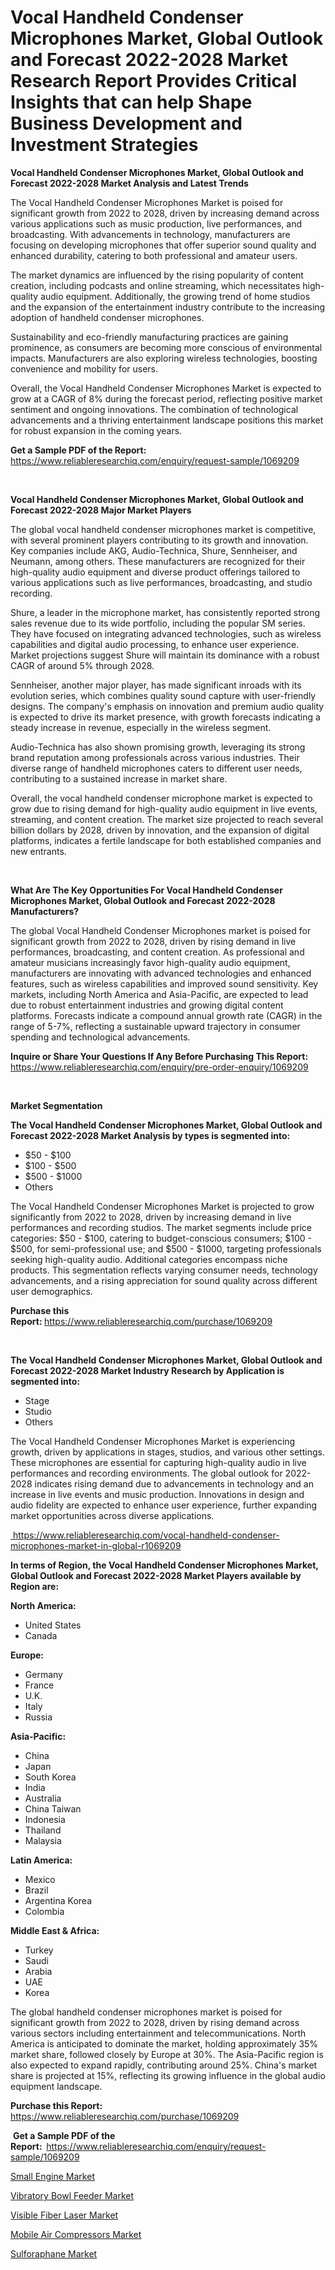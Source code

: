 <p><h1>Vocal Handheld Condenser Microphones Market, Global Outlook and Forecast 2022-2028 Market Research Report Provides Critical Insights that can help Shape Business Development and Investment Strategies</h1></p><p><strong>Vocal Handheld Condenser Microphones Market, Global Outlook and Forecast 2022-2028 Market Analysis and Latest Trends</strong></p>
<p><p>The Vocal Handheld Condenser Microphones Market is poised for significant growth from 2022 to 2028, driven by increasing demand across various applications such as music production, live performances, and broadcasting. With advancements in technology, manufacturers are focusing on developing microphones that offer superior sound quality and enhanced durability, catering to both professional and amateur users. </p><p>The market dynamics are influenced by the rising popularity of content creation, including podcasts and online streaming, which necessitates high-quality audio equipment. Additionally, the growing trend of home studios and the expansion of the entertainment industry contribute to the increasing adoption of handheld condenser microphones. </p><p>Sustainability and eco-friendly manufacturing practices are gaining prominence, as consumers are becoming more conscious of environmental impacts. Manufacturers are also exploring wireless technologies, boosting convenience and mobility for users. </p><p>Overall, the Vocal Handheld Condenser Microphones Market is expected to grow at a CAGR of 8% during the forecast period, reflecting positive market sentiment and ongoing innovations. The combination of technological advancements and a thriving entertainment landscape positions this market for robust expansion in the coming years.</p></p>
<p><strong>Get a Sample PDF of the Report:&nbsp;</strong> <a href="https://www.reliableresearchiq.com/enquiry/request-sample/1069209">https://www.reliableresearchiq.com/enquiry/request-sample/1069209</a></p>
<p>&nbsp;</p>
<p><strong>Vocal Handheld Condenser Microphones Market, Global Outlook and Forecast 2022-2028 Major Market Players</strong></p>
<p><p>The global vocal handheld condenser microphones market is competitive, with several prominent players contributing to its growth and innovation. Key companies include AKG, Audio-Technica, Shure, Sennheiser, and Neumann, among others. These manufacturers are recognized for their high-quality audio equipment and diverse product offerings tailored to various applications such as live performances, broadcasting, and studio recording.</p><p>Shure, a leader in the microphone market, has consistently reported strong sales revenue due to its wide portfolio, including the popular SM series. They have focused on integrating advanced technologies, such as wireless capabilities and digital audio processing, to enhance user experience. Market projections suggest Shure will maintain its dominance with a robust CAGR of around 5% through 2028.</p><p>Sennheiser, another major player, has made significant inroads with its evolution series, which combines quality sound capture with user-friendly designs. The company's emphasis on innovation and premium audio quality is expected to drive its market presence, with growth forecasts indicating a steady increase in revenue, especially in the wireless segment.</p><p>Audio-Technica has also shown promising growth, leveraging its strong brand reputation among professionals across various industries. Their diverse range of handheld microphones caters to different user needs, contributing to a sustained increase in market share.</p><p>Overall, the vocal handheld condenser microphone market is expected to grow due to rising demand for high-quality audio equipment in live events, streaming, and content creation. The market size projected to reach several billion dollars by 2028, driven by innovation, and the expansion of digital platforms, indicates a fertile landscape for both established companies and new entrants.</p></p>
<p>&nbsp;</p>
<p><strong>What Are The Key Opportunities For Vocal Handheld Condenser Microphones Market, Global Outlook and Forecast 2022-2028 Manufacturers?</strong></p>
<p><p>The global Vocal Handheld Condenser Microphones market is poised for significant growth from 2022 to 2028, driven by rising demand in live performances, broadcasting, and content creation. As professional and amateur musicians increasingly favor high-quality audio equipment, manufacturers are innovating with advanced technologies and enhanced features, such as wireless capabilities and improved sound sensitivity. Key markets, including North America and Asia-Pacific, are expected to lead due to robust entertainment industries and growing digital content platforms. Forecasts indicate a compound annual growth rate (CAGR) in the range of 5-7%, reflecting a sustainable upward trajectory in consumer spending and technological advancements.</p></p>
<p><strong>Inquire or Share Your Questions If Any Before Purchasing This Report:</strong> <a href="https://www.reliableresearchiq.com/enquiry/pre-order-enquiry/1069209">https://www.reliableresearchiq.com/enquiry/pre-order-enquiry/1069209</a></p>
<p>&nbsp;</p>
<p><strong>Market Segmentation</strong></p>
<p><strong>The Vocal Handheld Condenser Microphones Market, Global Outlook and Forecast 2022-2028 Market Analysis by types is segmented into:</strong></p>
<p><ul><li>$50 - $100</li><li>$100 - $500</li><li>$500 - $1000</li><li>Others</li></ul></p>
<p><p>The Vocal Handheld Condenser Microphones Market is projected to grow significantly from 2022 to 2028, driven by increasing demand in live performances and recording studios. The market segments include price categories: $50 - $100, catering to budget-conscious consumers; $100 - $500, for semi-professional use; and $500 - $1000, targeting professionals seeking high-quality audio. Additional categories encompass niche products. This segmentation reflects varying consumer needs, technology advancements, and a rising appreciation for sound quality across different user demographics.</p></p>
<p><strong>Purchase this Report:&nbsp;</strong><a href="https://www.reliableresearchiq.com/purchase/1069209">https://www.reliableresearchiq.com/purchase/1069209</a></p>
<p>&nbsp;</p>
<p><strong>The Vocal Handheld Condenser Microphones Market, Global Outlook and Forecast 2022-2028 Market Industry Research by Application is segmented into:</strong></p>
<p><ul><li>Stage</li><li>Studio</li><li>Others</li></ul></p>
<p><p>The Vocal Handheld Condenser Microphones Market is experiencing growth, driven by applications in stages, studios, and various other settings. These microphones are essential for capturing high-quality audio in live performances and recording environments. The global outlook for 2022-2028 indicates rising demand due to advancements in technology and an increase in live events and music production. Innovations in design and audio fidelity are expected to enhance user experience, further expanding market opportunities across diverse applications.</p></p>
<p><a href="https://www.reliableresearchiq.com/vocal-handheld-condenser-microphones-market-in-global-r1069209">&nbsp;https://www.reliableresearchiq.com/vocal-handheld-condenser-microphones-market-in-global-r1069209</a></p>
<p><strong>In terms of Region, the Vocal Handheld Condenser Microphones Market, Global Outlook and Forecast 2022-2028 Market Players available by Region are:</strong></p>
<p>
    <p> <strong> North America: </strong>
        <ul>
            <li>United States</li>
            <li>Canada</li>
        </ul>
        </p> 
    <p> <strong> Europe: </strong>
        <ul>
            <li>Germany</li>
            <li>France</li>
            <li>U.K.</li>
            <li>Italy</li>
            <li>Russia</li>
        </ul>
        </p> 
    <p> <strong> Asia-Pacific: </strong>
        <ul>
            <li>China</li>
            <li>Japan</li>
            <li>South Korea</li>
            <li>India</li>
            <li>Australia</li>
            <li>China Taiwan</li>
            <li>Indonesia</li>
            <li>Thailand</li>
            <li>Malaysia</li>
        </ul>
        </p> 
    <p> <strong> Latin America: </strong>
        <ul>
            <li>Mexico</li>
            <li>Brazil</li>
            <li>Argentina Korea</li>
            <li>Colombia</li>
        </ul>
        </p> 
    <p> <strong> Middle East & Africa: </strong>
        <ul>
            <li>Turkey</li>
            <li>Saudi</li>
            <li>Arabia</li>
            <li>UAE</li>
            <li>Korea</li>
        </ul>
    </p>
    </p>
<p><p>The global handheld condenser microphones market is poised for significant growth from 2022 to 2028, driven by rising demand across various sectors including entertainment and telecommunications. North America is anticipated to dominate the market, holding approximately 35% market share, followed closely by Europe at 30%. The Asia-Pacific region is also expected to expand rapidly, contributing around 25%. China's market share is projected at 15%, reflecting its growing influence in the global audio equipment landscape.</p></p>
<p><strong>Purchase this Report: </strong><a href="https://www.reliableresearchiq.com/purchase/1069209">https://www.reliableresearchiq.com/purchase/1069209</a></p>
<p>&nbsp;<strong>Get a Sample PDF of the Report:&nbsp;&nbsp;</strong><a href="https://www.reliableresearchiq.com/enquiry/request-sample/1069209">https://www.reliableresearchiq.com/enquiry/request-sample/1069209</a></p>
<p><strong></strong></p>
<p><p><a href="https://www.linkedin.com/pulse/small-engine-market-segmentation-geographical-regions-forcast-j17fc?trackingId=wxt8mgsUSOawfn8%2FLcZuOQ%3D%3D">Small Engine Market</a></p><p><a href="https://www.linkedin.com/pulse/booming-vibratory-bowl-feeder-market-sector-analysis-growth-krv4c?trackingId=nS5J7JkJR4uHkxSWb%2FeJcQ%3D%3D">Vibratory Bowl Feeder Market</a></p><p><a href="https://www.linkedin.com/pulse/exploring-visible-fiber-laser-market-dynamics-global-trends-bitoc?trackingId=ov600h8GSy2EOmokyUIniw%3D%3D">Visible Fiber Laser Market</a></p><p><a href="https://www.linkedin.com/pulse/emerging-trends-mobile-air-compressors-market-global-outlook-future-svelc?trackingId=rhqy0YEpS229Fds4hqgr8w%3D%3D">Mobile Air Compressors Market</a></p><p><a href="https://www.linkedin.com/pulse/deep-dive-sulforaphane-market-itstrends-segmentation-competitive-cw5de?trackingId=wb6w0fZ5Rkqxtpy%2Bn2POGA%3D%3D">Sulforaphane Market</a></p></p>